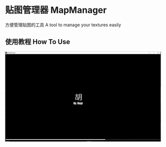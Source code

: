 # 贴图管理器 MapManager
方便管理贴图的工具 A tool to manage your textures easily
## 使用教程 How To Use

![screenshot1](https://github.com/RIPmr/MapManager/raw/master/Screenshots/1.png)
